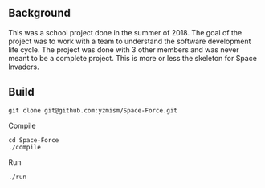 ## Background
This was a school project done in the summer of 2018. The goal of the
project was to work with a team to understand the software development
life cycle. The project was done with 3 other members and was never meant
to be a complete project. This is more or less the skeleton for Space
Invaders.

## Build

```shell
git clone git@github.com:yzmism/Space-Force.git
```

Compile
```shell
cd Space-Force
./compile
```

Run
```shell
./run
```